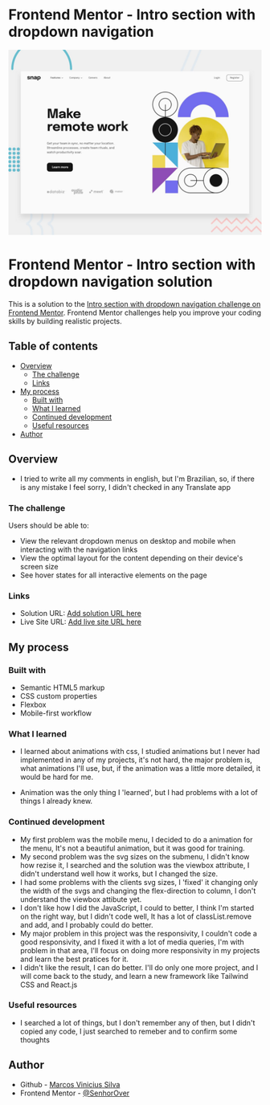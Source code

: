 # Frontend Mentor - Intro section with dropdown navigation

![Design preview for the Intro section with dropdown navigation coding challenge](./design/desktop-preview.jpg)

# Frontend Mentor - Intro section with dropdown navigation solution

This is a solution to the [Intro section with dropdown navigation challenge on Frontend Mentor](https://www.frontendmentor.io/challenges/intro-section-with-dropdown-navigation-ryaPetHE5). Frontend Mentor challenges help you improve your coding skills by building realistic projects. 

## Table of contents

- [Overview](#overview)
  - [The challenge](#the-challenge)
  - [Links](#links)
- [My process](#my-process)
  - [Built with](#built-with)
  - [What I learned](#what-i-learned)
  - [Continued development](#continued-development)
  - [Useful resources](#useful-resources)
- [Author](#author)

## Overview

- I tried to write all my comments in english, but I'm Brazilian, so, if there is any mistake I feel sorry, I didn't checked in any Translate app

### The challenge

Users should be able to:

- View the relevant dropdown menus on desktop and mobile when interacting with the navigation links
- View the optimal layout for the content depending on their device's screen size
- See hover states for all interactive elements on the page

### Links

- Solution URL: [Add solution URL here](https://your-solution-url.com)
- Live Site URL: [Add live site URL here](https://your-live-site-url.com)

## My process

### Built with

- Semantic HTML5 markup
- CSS custom properties
- Flexbox
- Mobile-first workflow

### What I learned

- I learned about animations with css, I studied animations but I never had implemented in any of my projects, it's not hard, the major problem is, what animations I'll use, but, if the animation was a little more detailed, it would be hard for me.

- Animation was the only thing I 'learned', but I had problems with a lot of things I already knew.

### Continued development

- My first problem was the mobile menu, I decided to do a animation for the menu, It's not a beautiful animation, but it was good for training.
- My second problem was the svg sizes on the submenu, I didn't know how rezise it, I searched and the solution was the viewbox attribute, I didn't understand well how it works, but I changed the size.
- I had some problems with the clients svg sizes, I 'fixed' it changing only the width of the svgs and changing the flex-direction to column, I don't understand the viewbox attibute yet.
- I don't like how I did the JavaScript, I could to better, I think I'm started on the right way, but I didn't code well, It has a lot of classList.remove and add, and I probably could do better.
- My major problem in this project was the responsivity, I couldn't code a good responsivity, and I fixed it with a lot of media queries, I'm with problem in that area, I'll focus on doing more responsivity in my projects and learn the best pratices for it.
- I didn't like the result, I can do better. I'll do only one more project, and I will come back to the study, and learn a new framework like Tailwind CSS and React.js

### Useful resources

- I searched a lot of things, but I don't remember any of then, but I didn't copied any code, I just searched to remeber and to confirm some thoughts

## Author

- Github - [Marcos Vinicius Silva](https://github.com/SenhorOver)
- Frontend Mentor - [@SenhorOver](https://www.frontendmentor.io/profile/SenhorOver)
